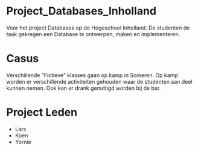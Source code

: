 # Project_Databases_Inholland

<p> Voor het project Databases op de Hogeschool Inholland.
De studenten de taak gekregen een Database te ontwerpen, maken en implementeren. </p>

<h1> Casus </h1>
<p> Verschillende "Fictieve" klasses gaan op kamp in Someren.
Op kamp  worden er verschillende activiteiten gehouden waar de studenten aan deel kunnen nemen.
Ook kan er drank genuttigd worden bij de bar. </p>

<h1> Project Leden </h1>
<ul>
  <li> Lars </li>
  <li> Koen </li>
  <li> Yornie </li>
</ul>
